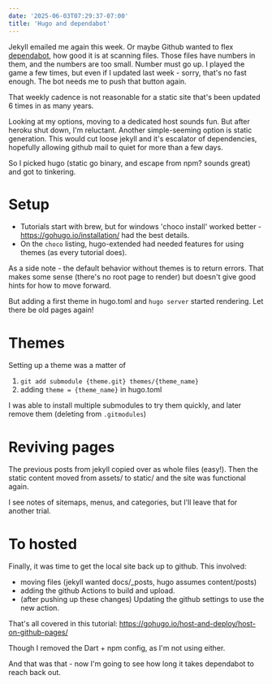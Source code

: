 ```yaml
---
date: '2025-06-03T07:29:37-07:00'
title: 'Hugo and dependabot'
---
```


Jekyll emailed me again this week.  Or maybe Github wanted to flex [dependabot](https://github.com/dependabot), how good it is at scanning files.  Those files have numbers in them, and the numbers are too small. Number must go up.  I played the game a few times, but even if I updated last week - sorry, that's no fast enough.  The bot needs me to push that button again.

That weekly cadence is not reasonable for a static site that's been updated 6 times in as many years.

Looking at my options, moving to a dedicated host sounds fun. But after heroku shut down, I'm reluctant.  Another simple-seeming option is static generation.  This would cut loose jekyll and it's escalator of dependencies, hopefully allowing github mail to quiet for more than a few days.

So I picked hugo (static go binary, and escape from npm? sounds great) and got to tinkering.

# Setup

- Tutorials start with brew, but for windows 'choco install' worked better - https://gohugo.io/installation/ had the best details.
- On the `choco` listing, hugo-extended had needed features for using themes (as every tutorial does).

As a side note - the default behavior without themes is to return errors.  That makes some sense (there's no root page to render) but doesn't give good hints for how to move forward.

But adding a first theme in hugo.toml and `hugo server` started rendering. Let there be old pages again!

# Themes
Setting up a theme was a matter of

1. `git add submodule {theme.git} themes/{theme_name}`
2. adding `theme = {theme_name}` in hugo.toml

I was able to install multiple submodules to try them quickly, and later remove them (deleting from `.gitmodules`)

# Reviving pages
The previous posts from jekyll copied over as whole files (easy!).  Then the static content moved from assets/ to static/ and the site was functional again.

I see notes of sitemaps, menus, and categories, but I'll leave that for another trial.

# To hosted 
Finally, it was time to get the local site back up to github.  This involved:

- moving files (jekyll wanted docs/_posts, hugo assumes content/posts)
- adding the github Actions to build and upload.
- (after pushing up these changes) Updating the github settings to use the new action.

That's all covered in this tutorial: https://gohugo.io/host-and-deploy/host-on-github-pages/

Though I removed the Dart + npm config, as I'm not using either.

And that was that - now I'm going to see how long it takes dependabot to reach back out.
